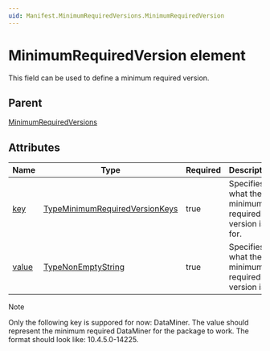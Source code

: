 ```yaml
---
uid: Manifest.MinimumRequiredVersions.MinimumRequiredVersion
---
```


# MinimumRequiredVersion element

This field can be used to define a minimum required version.

## Parent

[MinimumRequiredVersions](xref:Manifest.MinimumRequiredVersions)

## Attributes

|Name|Type|Required|Description|
|--- |--- |--- |--- |
|[key](xref:Manifest.MinimumRequiredVersions.MinimumRequiredVersion-key)|[TypeMinimumRequiredVersionKeys](xref:Manifest-TypeMinimumRequiredVersionKeys)|true|Specifies what the minimum required version is for.|
|[value](xref:Manifest.MinimumRequiredVersions.MinimumRequiredVersion-value)|[TypeNonEmptyString](xref:Manifest-TypeNonEmptyString)|true|Specifies what the minimum required version is.|

> [!NOTE]
> Only the following key is suppored for now: DataMiner. The value should represent the minimum required DataMiner for the package to work. The format should look like: 10.4.5.0-14225.
